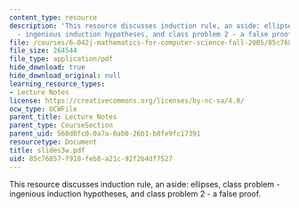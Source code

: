 ```yaml
---
content_type: resource
description: 'This resource discusses induction rule, an aside: ellipses, class problem
  - ingenious induction hypotheses, and class problem 2 - a false proof.'
file: /courses/6-042j-mathematics-for-computer-science-fall-2005/85c76857f918feb8a21c92f2b4df7527_slides3w.pdf
file_size: 264544
file_type: application/pdf
hide_download: true
hide_download_original: null
learning_resource_types:
- Lecture Notes
license: https://creativecommons.org/licenses/by-nc-sa/4.0/
ocw_type: OCWFile
parent_title: Lecture Notes
parent_type: CourseSection
parent_uid: 560d0fc0-0a7a-0ab0-26b1-b8fe9fc17391
resourcetype: Document
title: slides3w.pdf
uid: 85c76857-f918-feb8-a21c-92f2b4df7527
---
```

This resource discusses induction rule, an aside: ellipses, class problem - ingenious induction hypotheses, and class problem 2 - a false proof.